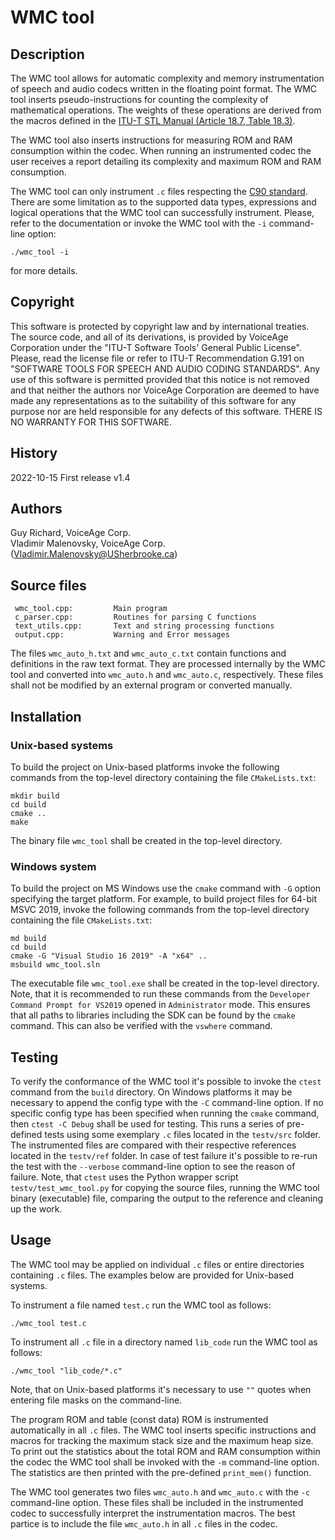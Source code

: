 # WMC tool

## Description

The WMC tool allows for automatic complexity and memory instrumentation of speech and audio codecs written in the floating point format. The WMC tool inserts pseudo-instructions for counting the complexity of mathematical operations. The weights of these operations are derived from the macros defined in the [ITU-T STL Manual (Article 18.7, Table 18.3)](https://www.itu.int/rec/T-REC-G.191-202207-I/en).

The WMC tool also inserts instructions for measuring ROM and RAM consumption within the codec. When running an instrumented codec the user receives a report detailing its complexity and maximum ROM and RAM consumption.

The WMC tool can only instrument `.c` files respecting the [C90 standard](https://web.archive.org/web/20200909074736/https://www.pdf-archive.com/2014/10/02/ansi-iso-9899-1990-1/ansi-iso-9899-1990-1.pdf). There are some limitation as to the supported data types, expressions and logical operations that the WMC tool can successfully instrument. Please, refer to the documentation or invoke the WMC tool with the `-i` command-line option:

```
./wmc_tool -i
```

for more details.

## Copyright

This software is protected by copyright law and by international treaties. The source code, and all of its derivations, is provided by VoiceAge Corporation under the "ITU-T Software Tools' General Public License". Please, read the license file or refer to ITU-T Recommendation G.191 on "SOFTWARE TOOLS FOR SPEECH AND AUDIO CODING STANDARDS". Any use of this software is permitted provided that this notice is not removed and that neither the authors nor VoiceAge Corporation are deemed to have made any representations as to the suitability of this software for any purpose nor are held responsible for any defects of this software. THERE IS NO WARRANTY FOR THIS SOFTWARE.

## History

2022-10-15 First release v1.4

## Authors

Guy Richard, VoiceAge Corp.  
Vladimir Malenovsky, VoiceAge Corp. (Vladimir.Malenovsky@USherbrooke.ca)

## Source files
```
 wmc_tool.cpp:         Main program
 c_parser.cpp:         Routines for parsing C functions
 text_utils.cpp:       Text and string processing functions
 output.cpp:           Warning and Error messages
 ```

The files `wmc_auto_h.txt` and `wmc_auto_c.txt` contain functions and definitions in the raw text format. They are processed internally by the WMC tool and converted into `wmc_auto.h` and `wmc_auto.c`, respectively. These files shall not be modified by an external program or converted manually.

## Installation

### Unix-based systems

To build the project on Unix-based platforms invoke the following commands from the top-level directory containing the file `CMakeLists.txt`:
```
mkdir build
cd build
cmake ..
make
```

The binary file `wmc_tool` shall be created in the top-level directory.

### Windows system

To build the project on MS Windows use the `cmake` command with `-G` option specifying the target platform. For example, to build project files for 64-bit MSVC 2019, invoke the following commands from the top-level directory containing the file `CMakeLists.txt`:
```
md build
cd build
cmake -G "Visual Studio 16 2019" -A "x64" ..
msbuild wmc_tool.sln
```

The executable file `wmc_tool.exe` shall be created in the top-level directory. Note, that it is recommended to run these commands from the `Developer Command Prompt for VS2019` opened in `Administrator` mode. This ensures that all paths to libraries including the SDK can be found by the `cmake` command. This can also be verified with the `vswhere` command.

## Testing

To verify the conformance of the WMC tool it's possible to invoke the `ctest` command from the `build` directory. On Windows platforms it may be necessary to append the config type with the `-C` command-line option. If no specific config type has been specified when running the `cmake` command, then `ctest -C Debug` shall be used for testing. This runs a series of pre-defined tests using some exemplary `.c` files located in the `testv/src` folder. The instrumented files are compared with their respective references located in the `testv/ref` folder. In case of test failure it's possible to re-run the test with the `--verbose` command-line option to see the reason of failure. Note, that `ctest` uses the Python wrapper script `testv/test_wmc_tool.py` for copying the source files, running the WMC tool binary (executable) file, comparing the output to the reference and cleaning up the work.

## Usage

The WMC tool may be applied on individual `.c` files or entire directories containing `.c` files. The examples below are provided for Unix-based systems.

To instrument a file named `test.c` run the WMC tool as follows:
```
./wmc_tool test.c
```

To instrument all `.c` file in a directory named `lib_code` run the WMC tool as follows:
```
./wmc_tool "lib_code/*.c"
```
Note, that on Unix-based platforms it's necessary to use `""` quotes when entering file masks on the command-line. 

The program ROM and table (const data) ROM is instrumented automatically in all `.c` files. The WMC tool inserts specific instructions and macros for tracking the maximum stack size and the maximum heap size. To print out the statistics about the total ROM and RAM consumption within the codec the WMC tool shall be invoked with the `-m` command-line option. The statistics are then printed with the pre-defined `print_mem()` function.

The WMC tool generates two files `wmc_auto.h` and `wmc_auto.c` with the `-c` command-line option. These files shall be included in the instrumented codec to successfully interpret the instrumentation macros. The best partice is to include the file `wmc_auto.h` in all `.c` files in the codec. 

